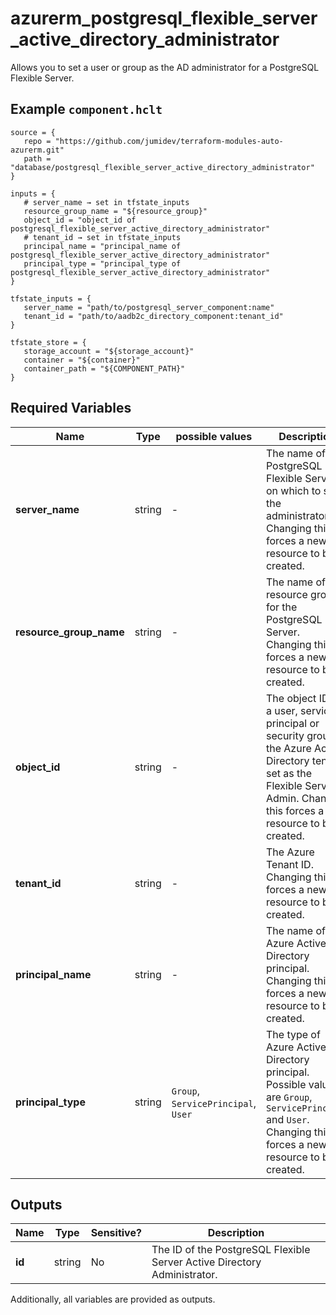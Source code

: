 # azurerm_postgresql_flexible_server_active_directory_administrator

Allows you to set a user or group as the AD administrator for a PostgreSQL Flexible Server.

## Example `component.hclt`

```hcl
source = {
   repo = "https://github.com/jumidev/terraform-modules-auto-azurerm.git" 
   path = "database/postgresql_flexible_server_active_directory_administrator" 
}

inputs = {
   # server_name → set in tfstate_inputs
   resource_group_name = "${resource_group}" 
   object_id = "object_id of postgresql_flexible_server_active_directory_administrator" 
   # tenant_id → set in tfstate_inputs
   principal_name = "principal_name of postgresql_flexible_server_active_directory_administrator" 
   principal_type = "principal_type of postgresql_flexible_server_active_directory_administrator" 
}

tfstate_inputs = {
   server_name = "path/to/postgresql_server_component:name" 
   tenant_id = "path/to/aadb2c_directory_component:tenant_id" 
}

tfstate_store = {
   storage_account = "${storage_account}" 
   container = "${container}" 
   container_path = "${COMPONENT_PATH}" 
}

```

## Required Variables

| Name | Type |  possible values |  Description |
| ---- | --------- |  ----------- | ----------- |
| **server_name** | string |  -  |  The name of the PostgreSQL Flexible Server on which to set the administrator. Changing this forces a new resource to be created. | 
| **resource_group_name** | string |  -  |  The name of the resource group for the PostgreSQL Server. Changing this forces a new resource to be created. | 
| **object_id** | string |  -  |  The object ID of a user, service principal or security group in the Azure Active Directory tenant set as the Flexible Server Admin. Changing this forces a new resource to be created. | 
| **tenant_id** | string |  -  |  The Azure Tenant ID. Changing this forces a new resource to be created. | 
| **principal_name** | string |  -  |  The name of Azure Active Directory principal. Changing this forces a new resource to be created. | 
| **principal_type** | string |  `Group`, `ServicePrincipal`, `User`  |  The type of Azure Active Directory principal. Possible values are `Group`, `ServicePrincipal` and `User`. Changing this forces a new resource to be created. | 



## Outputs

| Name | Type | Sensitive? | Description |
| ---- | ---- | --------- | --------- |
| **id** | string | No  | The ID of the PostgreSQL Flexible Server Active Directory Administrator. | 

Additionally, all variables are provided as outputs.
